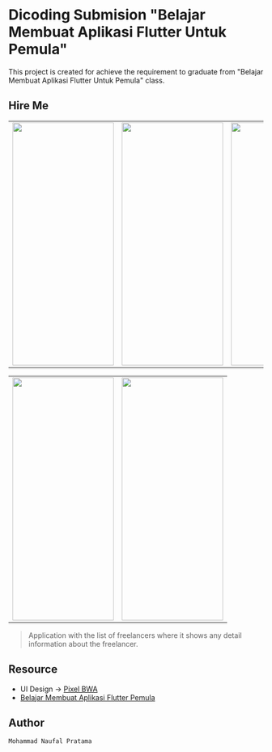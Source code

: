 # Dicoding Submision "Belajar Membuat Aplikasi Flutter Untuk Pemula"

This project is created for achieve the requirement to graduate from "Belajar Membuat Aplikasi Flutter Untuk Pemula" class.


## Hire Me

<table><tr>
<td> <img src="https://user-images.githubusercontent.com/49554106/123866711-a2b3b300-d957-11eb-86b9-8fb0cdb3fe95.jpg" width="200" height="480"> </td>
<td> <img src="https://user-images.githubusercontent.com/49554106/123866782-b65f1980-d957-11eb-9b7d-d2164e798acf.jpg" width="200" height="480"/> </td>
<td> <img src="https://user-images.githubusercontent.com/49554106/123866829-c7a82600-d957-11eb-997a-1b460f4ff2cb.jpg" width="200" height="480"/> </td> 
</tr></table>

<table><tr>
  <td> <img src="https://user-images.githubusercontent.com/49554106/123866963-edcdc600-d957-11eb-8c4b-30bbc94ea5e6.gif" width="200" height="480"/> </td>
  <td> <img src="https://user-images.githubusercontent.com/49554106/123867160-35545200-d958-11eb-9673-7384e5103989.jpg" width="200" height="480"/> </td>  
</tr></table>  

> Application with the list of freelancers where it shows any detail information about the freelancer.

## Resource

- UI Design -> [Pixel BWA](https://pixel.buildwithangga.com/details/find-freelancer) 
- [Belajar Membuat Aplikasi Flutter Pemula](https://www.dicoding.com/academies/159)

## Author

```
Mohammad Naufal Pratama
```
